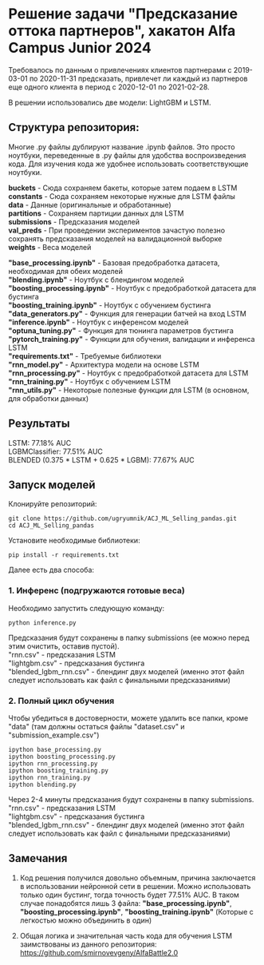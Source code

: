 # Решение задачи "Предсказание оттока партнеров", хакатон Alfa Campus Junior 2024

Требовалось по данным о привлечениях клиентов партнерами с 2019-03-01 по 2020-11-31 предсказать, привлечет ли каждый из партнеров еще одного клиента в период с 2020-12-01 по 2021-02-28.  

В решении использовались две модели: LightGBM и LSTM.

## Структура репозитория:

Многие .py файлы дублируют название .ipynb файлов. Это просто ноутбуки, переведенные в .py файлы для удобства воспроизведения кода. Для изучения кода же удобнее использовать соответствующие ноутбуки.

**buckets** - Сюда сохраняем бакеты, которые затем подаем в LSTM  
**constants** - Сюда сохраняем некоторые нужные для LSTM файлы  
**data** - Данные (оригинальные и обработанные)  
**partitions** - Сохраняем партиции данных для LSTM  
**submissions** - Предсказания моделей  
**val_preds** - При проведении экспериментов зачастую полезно сохранять предсказания моделей на валидационной выборке  
**weights** - Веса моделей

**"base_processing.ipynb"** - Базовая предобработка датасета, необходимая для обеих моделей  
**"blending.ipynb"** - Ноутбук с блендингом моделей  
**"boosting_processing.ipynb"** - Ноутбук с предобработкой датасета для бустинга  
**"boosting_training.ipynb"** - Ноутбук с обучением бустинга  
**"data_generators.py"** - Функция для генерации батчей на вход LSTM  
**"inference.ipynb"** - Ноутбук с инференсом моделей  
**"optuna_tuning.py"** - Функция для тюнинга параметров бустинга  
**"pytorch_training.py"** - Функции для обучения, валидации и инференса LSTM  
**"requirements.txt"** - Требуемые библиотеки  
**"rnn_model.py"** - Архитектура модели на основе LSTM  
**"rnn_processing.py"** - Ноутбук с предобработкой датасета для LSTM  
**"rnn_training.py"** - Ноутбук с обучением LSTM  
**"rnn_utils.py"** - Некоторые полезные функции для LSTM (в основном, для обработки данных)  

## Результаты
LSTM: 77.18% AUC  
LGBMClassifier: 77.51% AUC  
BLENDED (0.375 * LSTM + 0.625 * LGBM): 77.67% AUC  

## Запуск моделей
Клонируйте репозиторий:
```
git clone https://github.com/ugryumnik/ACJ_ML_Selling_pandas.git 
cd ACJ_ML_Selling_pandas
```
Установите необходимые библиотеки:
```
pip install -r requirements.txt
```

Далее есть два способа:  
### 1. Инференс (подгружаются готовые веса)
Необходимо запустить следующую команду:  
```
python inference.py
```
Предсказания будут сохранены в папку submissions (ее можно перед этим очистить, оставив пустой).  
"rnn.csv" - предсказания LSTM  
"lightgbm.csv" - предсказания бустинга  
"blended_lgbm_rnn.csv" - блендинг двух моделей (именно этот файл следует использовать как файл с финальными предсказаниями) 

### 2. Полный цикл обучения
Чтобы убедиться в достоверности, можете удалить все папки, кроме "data" (там должны остаться файлы "dataset.csv" и "submission_example.csv")
```
ipython base_processing.py
ipython boosting_processing.py
ipython rnn_processing.py
ipython boosting_training.py
ipython rnn_training.py
ipython blending.py
```
Через 2-4 минуты предсказания будут сохранены в папку submissions.  
"rnn.csv" - предсказания LSTM  
"lightgbm.csv" - предсказания бустинга  
"blended_lgbm_rnn.csv" - блендинг двух моделей (именно этот файл следует использовать как файл с финальными предсказаниями)

## Замечания
1. Код решения получился довольно объемным, причина заключается в использовании нейронной сети в решении. Можно использовать только один бустинг, тогда точность будет 77.51% AUC.
В таком случае понадобятся лишь 3 файла: **"base_processing.ipynb"**, **"boosting_processing.ipynb"**, **"boosting_training.ipynb"** (Которые с легкостью можно объединить в один)


2. Общая логика и значительная часть кода для обучения LSTM заимствованы из данного репозитория: https://github.com/smirnovevgeny/AlfaBattle2.0



